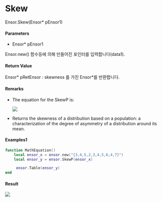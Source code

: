 # Skew

Ensor.Skew\(Ensor\* pEnsor1\)

#### Parameters

* Ensor\* pEnsor1

Ensor.new\(\) 함수등에 의해 만들어진 포인터를 입력합니다\(data1\).

#### Return Value

Ensor\* pRetEnsor : skewness 를 가진 Ensor\*를 반환합니다.

#### Remarks

* The equation for the SkewP is:

  ![](/StatisticsAPI/SkewPFunc.png)

* Returns the skewness of a distribution based on a population: a characterization of the degree of asymmetry of a distribution around its mean.

#### Examples1

```lua
function MathEquation()
    local ensor_x = ensor.new("{3,4,5,2,3,4,5,6,4,7}")
    local ensor_y = ensor.SkewP(ensor_x)

     ensor.Table(ensor_y)
end
```

#### Result

![](/StatisticsAPI/SkewPResultTable.png)

